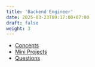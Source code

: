 ```yaml
---
title: 'Backend Engineer'
date: 2025-03-23T09:17:00+07:00
draft: false
weight: 3
---
```


- [Concepts](./concepts/)
- [Mini Projects](./mini-projects/)
- [Questions](./questions/)
